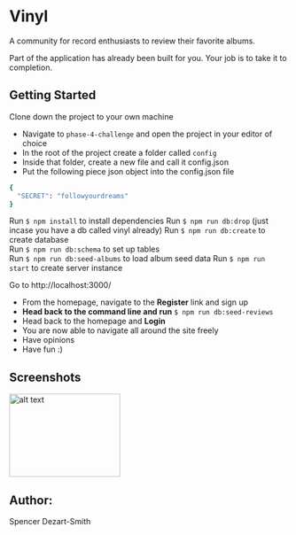 # Vinyl

A community for record enthusiasts to review their favorite albums.

Part of the application has already been built for you. Your job is to take it to completion.

## Getting Started

Clone down the project to your own machine
  - Navigate to `phase-4-challenge` and open the project in your editor of choice
  - In the root of the project create a folder called `config`
  - Inside that folder, create a new file and call it config.json
  - Put the following piece json object into the config.json file
  ```ruby
  {
	"SECRET": "followyourdreams"
  }
  ```

Run `$ npm install` to install dependencies
Run `$ npm run db:drop` (just incase you have a db called vinyl already)
Run `$ npm run db:create` to create database  
Run `$ npm run db:schema` to set up tables  
Run `$ npm run db:seed-albums` to load album seed data 
Run `$ npm run start` to create server instance

Go to http://localhost:3000/
  - From the homepage, navigate to the **Register** link and sign up
  - **Head back to the command line and run** `$ npm run db:seed-reviews`
  - Head back to the homepage and **Login**
  - You are now able to navigate all around the site freely
  - Have opinions
  - Have fun :)

## Screenshots

<img src="http://i.imgur.com/OtpxzSt.png" alt="alt text" width="200" height="150">

## Author:
  Spencer Dezart-Smith
